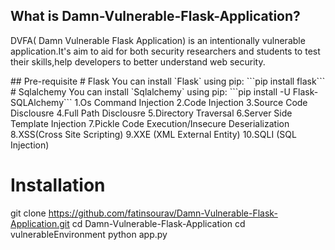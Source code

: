 ## What is Damn-Vulnerable-Flask-Application?
<p>DVFA( Damn Vulnerable Flask Application) is an intentionally vulnerable application.It's aim to aid for both security researchers and students to test their skills,help developers to better understand web security.</p>
## Pre-requisite
 # Flask
 You can install `Flask` using pip:
 ```pip install flask```
 # Sqlalchemy
 You can install `Sqlalchemy` using pip:
 ```pip install -U Flask-SQLAlchemy```
	1.Os Command Injection
	2.Code Injection
	3.Source Code Disclousre
	4.Full Path Disclousre
	5.Directory Traversal
	6.Server Side Template Injection 
	7.Pickle Code Execution/Insecure Deserialization
	8.XSS(Cross Site Scripting)
	9.XXE (XML External Entity)
	10.SQLI (SQL Injection)

# Installation
 git clone  https://github.com/fatinsourav/Damn-Vulnerable-Flask-Application.git
 cd Damn-Vulnerable-Flask-Application
 cd vulnerableEnvironment
 python app.py

 

